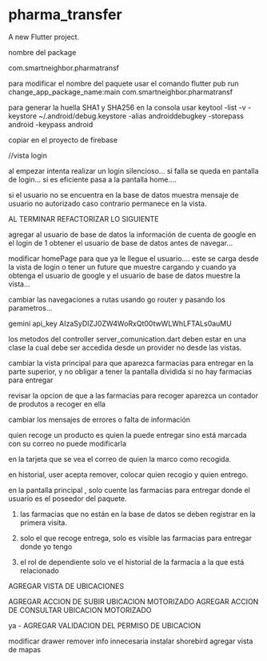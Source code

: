 # pharma_transfer

A new Flutter project.


nombre del package 


com.smartneighbor.pharmatransf

para modificar el nombre del paquete usar el comando
flutter pub run change_app_package_name:main com.smartneighbor.pharmatransf


para generar la huella SHA1 y SHA256 en la consola usar
keytool -list -v -keystore ~/.android/debug.keystore -alias androiddebugkey -storepass android -keypass android

copiar en el proyecto de firebase


//vista login

al empezar intenta realizar un login silencioso... si falla
se queda en pantalla de login...
si es eficiente pasa a la pantalla home....


si el usuario no se encuentra en la base de datos muestra mensaje de usuario no autorizado
caso contrario permanece en la vista.


AL TERMINAR REFACTORIZAR LO SIGUIENTE

agregar al usuario de base de datos la información de cuenta de google
en el login de 1 obtener el usuario de base de datos antes de navegar...


modificar homePage para que ya le llegue el usuario.... este se carga desde la vista de login
o tener un future que muestre cargando y cuando ya obtenga el usuario de google y el usuario de base de datos muestre la vista...

cambiar las navegaciones a rutas usando go router y pasando los parametros...

gemini api_key AIzaSyDIZJ0ZW4WoRxQt00twWLWhLFTALs0auMU


los metodos del controller server_comunication.dart deben estar en una clase la cual debe ser accedida desde un provider no desde las vistas.


cambiar la vista principal para que aparezca farmacias
para entregar en la parte superior, y no obligar
a tener la pantalla dividida si no hay farmacias para entregar

revisar la opcion de que a las farmacias para recoger
aparezca un contador de produtos a recoger en ella

cambiar los mensajes de errores o falta de información

quien recoge un producto es quien la puede entregar sino está marcada con su correo no puede modificarla

en la tarjeta que se vea el correo de quien la marco como recogida.


en historial, user acepta remover, colocar quien recogio y quien entrego.

en la pantalla principal , solo cuente las farmacias para entregar donde el usuario es el poseedor del 
paquete. 

1. las farmacias que no están en la base de datos se deben registrar en la primera visita.

2. solo el que recoge entrega, solo es visible las farmacias para entregar donde yo tengo 

3. el rol de dependiente solo ve el historial de la farmacia a la que está relacionado



AGREGAR VISTA DE UBICACIONES

AGREGAR ACCION DE SUBIR UBICACION MOTORIZADO
AGREGAR ACCION DE CONSULTAR UBICACION MOTORIZADO

 ya - AGREGAR VALIDACION DEL PERMISO DE UBICACION

 modificar drawer remover info innecesaria
 instalar shorebird
 agregar vista de mapas
 




